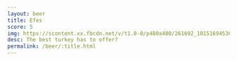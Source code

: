 ```yaml
---
layout: beer
title: Efes
score: 5
img: https://scontent.xx.fbcdn.net/v/t1.0-0/p480x480/261692_10151694536343745_1620675105_n.jpg?oh=a175aba6b30cf645ba0dcfb943250298&oe=5919F698
desc: The best turkey has to offer?
permalink: /beer/:title.html
---
```

